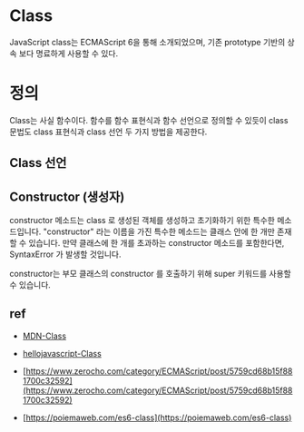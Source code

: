 # Class

JavaScript class는 ECMAScript 6을 통해 소개되었으며, 기존 prototype 기반의 상속 보다 명료하게 사용할 수 있다.

# 정의


Class는 사실 함수이다. 함수를 함수 표현식과 함수 선언으로 정의할 수 있듯이 class 문법도 class 표현식과 class 선언 두 가지 방법을 제공한다.

## Class 선언

## Constructor (생성자)

constructor 메소드는 class 로 생성된 객체를 생성하고 초기화하기 위한 특수한 메소드입니다.  "constructor" 라는 이름을 가진 특수한 메소드는 클래스 안에 한 개만 존재할 수 있습니다. 만약 클래스에 한 개를 초과하는 constructor 메소드를 포함한다면, SyntaxError 가 발생할 것입니다.

constructor는 부모 클래스의 constructor 를 호출하기 위해 super 키워드를 사용할 수 있습니다.

## ref

- [MDN-Class](https://developer.mozilla.org/ko/docs/Web/JavaScript/Reference/Classes)
- [hellojavascript-Class](https://helloworldjavascript.net/pages/270-class.html)

- [https://www.zerocho.com/category/ECMAScript/post/5759cd68b15f881700c32592](https://www.zerocho.com/category/ECMAScript/post/5759cd68b15f881700c32592)
- [https://poiemaweb.com/es6-class](https://poiemaweb.com/es6-class)